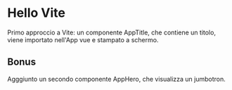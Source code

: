 # Hello Vite

Primo approccio a Vite: un componente AppTitle, che contiene un titolo, viene importato nell'App vue e stampato a schermo.


## Bonus

Agggiunto un secondo componente AppHero, che visualizza un jumbotron.
